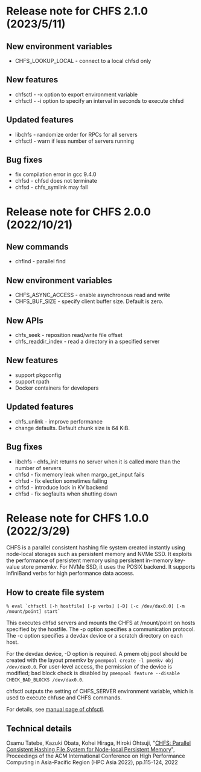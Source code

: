# Release note for CHFS 2.1.0 (2023/5/11)

## New environment variables
- CHFS_LOOKUP_LOCAL - connect to a local chfsd only

## New features
- chfsctl - -x option to export environment variable
- chfsctl - -i option to specify an interval in seconds to execute chfsd

## Updated features
- libchfs - randomize order for RPCs for all servers
- chfsctl - warn if less number of servers running

## Bug fixes
- fix compilation error in gcc 9.4.0
- chfsd - chfsd does not terminate
- chfsd - chfs_symlink may fail

# Release note for CHFS 2.0.0 (2022/10/21)

## New commands
- chfind - parallel find

## New environment variables
- CHFS_ASYNC_ACCESS - enable asynchronous read and write
- CHFS_BUF_SIZE - specify client buffer size.  Default is zero.

## New APIs
- chfs_seek - reposition read/write file offset
- chfs_readdir_index - read a directory in a specified server

## New features
- support pkgconfig
- support rpath
- Docker containers for developers

## Updated features
- chfs_unlink - improve performance
- change defaults.  Default chunk size is 64 KiB.

## Bug fixes
- libchfs - chfs_init returns no server when it is called more than the number of servers
- chfsd - fix memory leak when margo_get_input fails
- chfsd - fix election sometimes failing
- chfsd - introduce lock in KV backend
- chfsd - fix segfaults when shutting down

# Release note for CHFS 1.0.0 (2022/3/29)

CHFS is a parallel consistent hashing file system created instantly using node-local storages such as persistent memory and NVMe SSD.  It exploits the performance of persistent memory using persistent in-memory key-value store pmemkv.  For NVMe SSD, it uses the POSIX backend.  It supports InfiniBand verbs for high performance data access.

## How to create file system

    % eval `chfsctl [-h hostfile] [-p verbs] [-D] [-c /dev/dax0.0] [-m /mount/point] start`

This executes chfsd servers and mounts the CHFS at /mount/point on hosts specified by the hostfile.  The -p option specifies a communication protocol.  The -c option specifies a devdax device or a scratch directory on each host.

For the devdax device, -D option is required.  A pmem obj pool should be created with the layout pmemkv by `pmempool create -l pmemkv obj /dev/dax0.0`.  For user-level access, the permission of the device is modified; bad block check is disabled by `pmempool feature --disable CHECK_BAD_BLOCKS /dev/dax0.0`.

chfsctl outputs the setting of CHFS_SERVER environment variable, which is used to execute chfuse and CHFS commands.

For details, see [manual page of chfsctl](doc/chfsctl.1.md).

## Technical details

Osamu Tatebe, Kazuki Obata, Kohei Hiraga, Hiroki Ohtsuji, "[CHFS: Parallel Consistent Hashing File System for Node-local Persistent Memory](https://dl.acm.org/doi/fullHtml/10.1145/3492805.3492807)", Proceedings of the ACM International Conference on High Performance Computing in Asia-Pacific Region (HPC Asia 2022), pp.115-124, 2022
